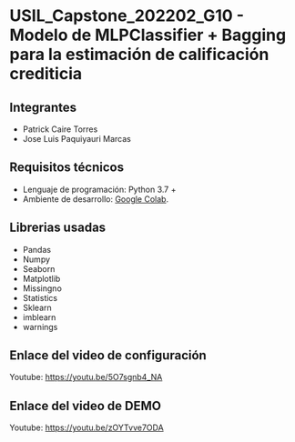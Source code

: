 # USIL_Capstone_202202_G10 - Modelo de MLPClassifier + Bagging para la estimación de calificación crediticia

## Integrantes
- Patrick Caire Torres
- Jose Luis Paquiyauri Marcas

## Requisitos técnicos
- Lenguaje de programación: Python 3.7 +
- Ambiente de desarrollo:  [Google Colab](https://colab.research.google.com).


## Librerias usadas
- Pandas
- Numpy
- Seaborn
- Matplotlib
- Missingno
- Statistics
- Sklearn
- imblearn
- warnings

## Enlace del video de configuración
Youtube: https://youtu.be/5O7sgnb4_NA

## Enlace del video de DEMO
Youtube: https://youtu.be/zOYTvve7ODA



